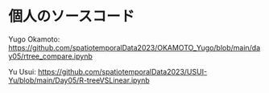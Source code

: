 # 個人のソースコード
Yugo Okamoto: <https://github.com/spatiotemporalData2023/OKAMOTO_Yugo/blob/main/day05/rtree_compare.ipynb>

Yu Usui: <https://github.com/spatiotemporalData2023/USUI-Yu/blob/main/Day05/R-treeVSLinear.ipynb>

